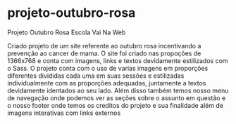 # projeto-outubro-rosa
Projeto Outubro Rosa Escola Vai Na Web


Criado projeto de um site referente ao outubro rosa incentivando a prevenção ao cancer de mama. O site foi criado nas propoções de 1366x768 e conta com imagens, links e textos devidamente estilizados com o Sass. O projeto conta com o uso de varias imagens em proporções diferentes divididas cada uma em suas sessões e estilizadas individualmente com as proporções adequadas, juntamente a textos devidamente identados ao seu lado. Além disso também temos nosso menu de navegação onde podemos ver as seções sobre o assunto em questão e o nosso footer onde temos os creditos do projeto e sua finalidade além de imagens interativas com links externos
